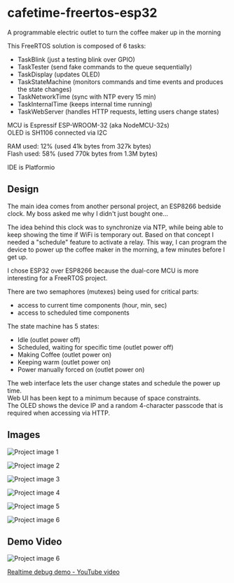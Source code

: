 # cafetime-freertos-esp32
A programmable electric outlet to turn the coffee maker up in the morning

This FreeRTOS solution is composed of 6 tasks:
* TaskBlink (just a testing blink over GPIO)
* TaskTester (send fake commands to the queue sequentially)
* TaskDisplay (updates OLED)
* TaskStateMachine (monitors commands and time events and produces the state changes)
* TaskNetworkTime (sync with NTP every 15 min)
* TaskInternalTime (keeps internal time running)
* TaskWebServer (handles HTTP requests, letting users change states)

MCU is Espressif ESP-WROOM-32 (aka NodeMCU-32s)  
OLED is SH1106 connected via I2C

RAM used: 12% (used 41k bytes from 327k bytes)  
Flash used: 58% (used 770k bytes from 1.3M bytes)

IDE is Platformio


## Design

The main idea comes from another personal project, an ESP8266 bedside clock. My boss asked me why I didn't just bought one...

The idea behind this clock was to synchronize via NTP, while being able to keep showing the time if WiFi is temporary out.
Based on that concept I needed a "schedule" feature to activate a relay. This way, I can program the device to power up the coffee maker in the morning, a few minutes before I get up. 

I chose ESP32 over ESP8266 because the dual-core MCU is more interesting for a FreeRTOS project.

There are two semaphores (mutexes) being used for critical parts:
* access to current time components (hour, min, sec)
* access to scheduled time components

The state machine has 5 states:
* Idle (outlet power off)
* Scheduled, waiting for specific time (outlet power off)
* Making Coffee (outlet power on)
* Keeping warm (outlet power on)
* Power manually forced on (outlet power on)

The web interface lets the user change states and schedule the power up time.  
Web UI has been kept to a minimum because of space constraints.  
The OLED shows the device IP and a random 4-character passcode that is required when accessing via HTTP.


## Images

![Project image 1](images/escritorio1.jpg)

![Project image 2](images/escritorio2.jpg)

![Project image 3](images/escritorio3.jpg)

![Project image 4](images/cafetera1.jpg)

![Project image 5](images/cafetera2.jpg)

![Project image 6](images/web.jpg)

## Demo Video

![Project image 6](images/video_preview.jpg)

[Realtime debug demo - YouTube video](https://youtu.be/YvznlkldbMA)
